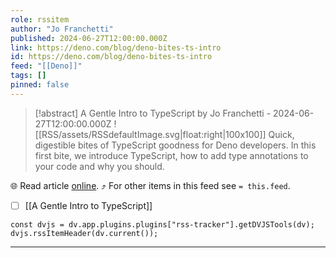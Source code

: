 ```yaml
---
role: rssitem
author: "Jo Franchetti"
published: 2024-06-27T12:00:00.000Z
link: https://deno.com/blog/deno-bites-ts-intro
id: https://deno.com/blog/deno-bites-ts-intro
feed: "[[Deno]]"
tags: []
pinned: false
---
```


> [!abstract] A Gentle Intro to TypeScript by Jo Franchetti - 2024-06-27T12:00:00.000Z
> ![[RSS/assets/RSSdefaultImage.svg|float:right|100x100]] Quick, digestible bites of TypeScript goodness for Deno developers. In this first bite, we introduce TypeScript, how to add type annotations to your code and why you should.

🌐 Read article [online](https://deno.com/blog/deno-bites-ts-intro). ⤴ For other items in this feed see `= this.feed`.

- [ ] [[A Gentle Intro to TypeScript]]

~~~dataviewjs
const dvjs = dv.app.plugins.plugins["rss-tracker"].getDVJSTools(dv);
dvjs.rssItemHeader(dv.current());
~~~

- - -
